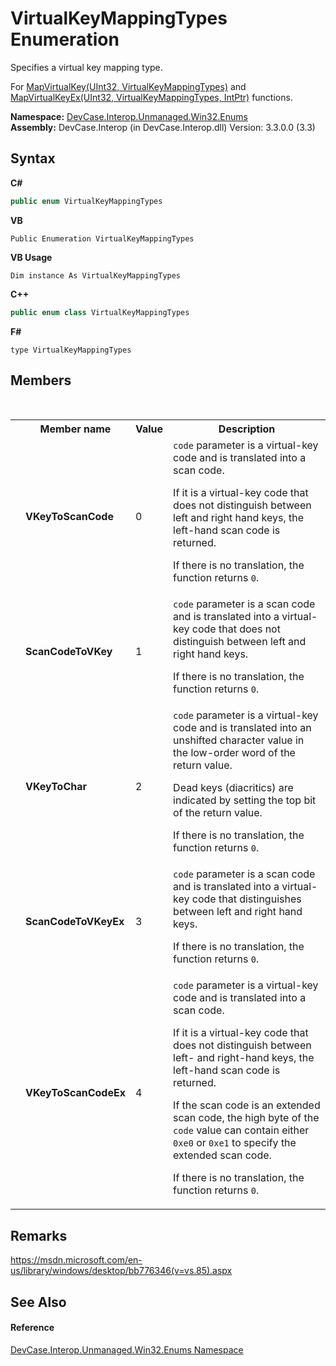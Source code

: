 # VirtualKeyMappingTypes Enumeration
 

Specifies a virtual key mapping type. 

 For <a href="M_DevCase_Interop_Unmanaged_Win32_NativeMethods_MapVirtualKey">MapVirtualKey(UInt32, VirtualKeyMappingTypes)</a> and <a href="M_DevCase_Interop_Unmanaged_Win32_NativeMethods_MapVirtualKeyEx">MapVirtualKeyEx(UInt32, VirtualKeyMappingTypes, IntPtr)</a> functions.

**Namespace:**&nbsp;<a href="N_DevCase_Interop_Unmanaged_Win32_Enums">DevCase.Interop.Unmanaged.Win32.Enums</a><br />**Assembly:**&nbsp;DevCase.Interop (in DevCase.Interop.dll) Version: 3.3.0.0 (3.3)

## Syntax

**C#**<br />
``` C#
public enum VirtualKeyMappingTypes
```

**VB**<br />
``` VB
Public Enumeration VirtualKeyMappingTypes
```

**VB Usage**<br />
``` VB Usage
Dim instance As VirtualKeyMappingTypes
```

**C++**<br />
``` C++
public enum class VirtualKeyMappingTypes
```

**F#**<br />
``` F#
type VirtualKeyMappingTypes
```


## Members
&nbsp;<table><tr><th></th><th>Member name</th><th>Value</th><th>Description</th></tr><tr><td /><td target="F:DevCase.Interop.Unmanaged.Win32.Enums.VirtualKeyMappingTypes.VKeyToScanCode">**VKeyToScanCode**</td><td>0</td><td>`code` parameter is a virtual-key code and is translated into a scan code. 

 If it is a virtual-key code that does not distinguish between left and right hand keys, the left-hand scan code is returned. 

 If there is no translation, the function returns `0`.</td></tr><tr><td /><td target="F:DevCase.Interop.Unmanaged.Win32.Enums.VirtualKeyMappingTypes.ScanCodeToVKey">**ScanCodeToVKey**</td><td>1</td><td>`code` parameter is a scan code and is translated into a virtual-key code that does not distinguish between left and right hand keys. 

 If there is no translation, the function returns `0`.</td></tr><tr><td /><td target="F:DevCase.Interop.Unmanaged.Win32.Enums.VirtualKeyMappingTypes.VKeyToChar">**VKeyToChar**</td><td>2</td><td>`code` parameter is a virtual-key code and is translated into an unshifted character value in the low-order word of the return value. 

 Dead keys (diacritics) are indicated by setting the top bit of the return value. 

 If there is no translation, the function returns `0`.</td></tr><tr><td /><td target="F:DevCase.Interop.Unmanaged.Win32.Enums.VirtualKeyMappingTypes.ScanCodeToVKeyEx">**ScanCodeToVKeyEx**</td><td>3</td><td>`code` parameter is a scan code and is translated into a virtual-key code that distinguishes between left and right hand keys. 

 If there is no translation, the function returns `0`.</td></tr><tr><td /><td target="F:DevCase.Interop.Unmanaged.Win32.Enums.VirtualKeyMappingTypes.VKeyToScanCodeEx">**VKeyToScanCodeEx**</td><td>4</td><td>`code` parameter is a virtual-key code and is translated into a scan code. 

 If it is a virtual-key code that does not distinguish between left- and right-hand keys, the left-hand scan code is returned. 

 If the scan code is an extended scan code, the high byte of the `code` value can contain either `0xe0` or `0xe1` to specify the extended scan code. 

 If there is no translation, the function returns `0`.</td></tr></table>

## Remarks
<a href="https://msdn.microsoft.com/en-us/library/windows/desktop/bb776346(v=vs.85).aspx" target="_blank">https://msdn.microsoft.com/en-us/library/windows/desktop/bb776346(v=vs.85).aspx</a>

## See Also


#### Reference
<a href="N_DevCase_Interop_Unmanaged_Win32_Enums">DevCase.Interop.Unmanaged.Win32.Enums Namespace</a><br />